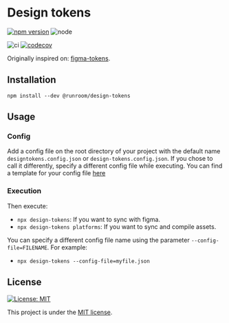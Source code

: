 Design tokens
=============

[![npm version](https://img.shields.io/npm/v/@runroom/design-tokens.svg)](https://www.npmjs.com/package/@runroom/design-tokens)
![node](https://img.shields.io/node/v/@runroom/design-tokens.svg)

![ci](https://github.com/Runroom/design-tokens/workflows/ci/badge.svg)
[![codecov](https://codecov.io/gh/Runroom/design-tokens/branch/main/graph/badge.svg)](https://codecov.io/gh/Runroom/design-tokens)

Originally inspired on: [figma-tokens](https://github.com/klaufel/figma-tokens).

## Installation

`npm install --dev @runroom/design-tokens`

## Usage

### Config

Add a config file on the root directory of your project with the default name
`designtokens.config.json` or `design-tokens.config.json`. If you chose to call it differently,
specify a different config file while executing. You can find a template for your config file
[here](template.config.json)

### Execution

Then execute:

- `npx design-tokens`: If you want to sync with figma.
- `npx design-tokens platforms`: If you want to sync and compile assets.

You can specify a different config file name using the parameter `--config-file=FILENAME`. For
example:

- `npx design-tokens --config-file=myfile.json`

## License

[![License: MIT](https://img.shields.io/badge/License-MIT-yellow.svg)](https://opensource.org/licenses/MIT)

This project is under the [MIT license](LICENSE).
